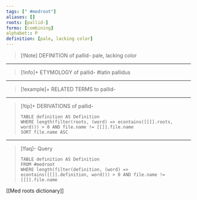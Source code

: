 ```yaml
---
tags: [" #medroot"]
aliases: []
roots: [pallid-]
forms: [combining]
alphabet:: P
definition: [pale, lacking color]
---
```

>[!Note] DEFINITION of pallid-
>pale, lacking color
_____
>[!info]+ ETYMOLOGY of pallid-
>#latin pallidus
_____
>[!example]+ RELATED TERMS to pallid-
>
_____
>[!tip]+ DERIVATIONS of pallid-
>```dataview
>TABLE definition AS Definition 
>WHERE length(filter(roots, (word) => econtains([[]].roots, word))) > 0 AND file.name != [[]].file.name
>SORT file.name ASC
>```
___
>[!faq]- Query
>```dataview
>TABLE definition AS Definition
>FROM #medroot
>WHERE length(filter(definition, (word) => econtains([[]].definition, word))) > 0 AND file.name != [[]].file.name
>```

[[Med roots dictionary]]
